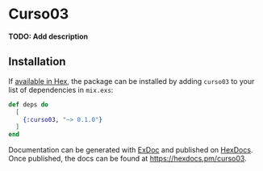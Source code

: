 # Curso03

**TODO: Add description**

## Installation

If [available in Hex](https://hex.pm/docs/publish), the package can be installed
by adding `curso03` to your list of dependencies in `mix.exs`:

```elixir
def deps do
  [
    {:curso03, "~> 0.1.0"}
  ]
end
```

Documentation can be generated with [ExDoc](https://github.com/elixir-lang/ex_doc)
and published on [HexDocs](https://hexdocs.pm). Once published, the docs can
be found at <https://hexdocs.pm/curso03>.

